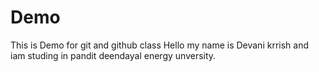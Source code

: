 # Demo
This is Demo for git and github class
Hello my name is Devani krrish and iam studing in pandit deendayal energy unversity.
